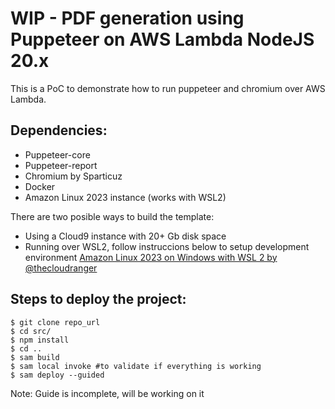 # WIP - PDF generation using Puppeteer on AWS Lambda NodeJS 20.x

This is a PoC to demonstrate how to run puppeteer and chromium over AWS Lambda.

Dependencies: 
-
- Puppeteer-core
- Puppeteer-report
- Chromium  by Sparticuz
- Docker
- Amazon Linux 2023 instance (works with WSL2)

 
There are two posible ways to build the template:

- Using a Cloud9 instance with 20+ Gb disk space
- Running over WSL2, follow instruccions below to setup development environment [Amazon Linux 2023 on Windows with WSL 2
 by @thecloudranger](https://gist.github.com/thecloudranger/4d09bb7be40331b60238689f2423f1e1)

Steps to deploy the project:
- 
    $ git clone repo_url
    $ cd src/
    $ npm install
    $ cd ..
    $ sam build
    $ sam local invoke #to validate if everything is working
    $ sam deploy --guided

Note: Guide is incomplete, will be working on it